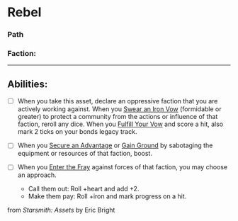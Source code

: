 # Rebel
### Path

### Faction:<hr>

## Abilities:


- [ ] When you take this asset, declare an oppressive faction that you are actively working against. When you [Swear an Iron Vow](Swear_an_Iron_Vow.md) (formidable or greater) to protect a community from the actions or influence of that faction, reroll any dice. When you [Fulfill Your Vow](Fulfill_Your_Vow.md) and score a hit, also mark 2 ticks on your bonds legacy track.

- [ ] When you [Secure an Advantage](5_Moves/Adventure/Secure_an_Advantage.md) or [Gain Ground](Gain_Ground.md) by sabotaging the equipment or resources of that faction, boost.

- [ ] When you [Enter the Fray](Enter_the_Fray.md) against forces of that faction, you may choose an approach.
     * Call them out: Roll +heart and add +2.
     * Make them pay: Roll +iron and mark progress on a hit.



from *Starsmith: Assets* by Eric Bright